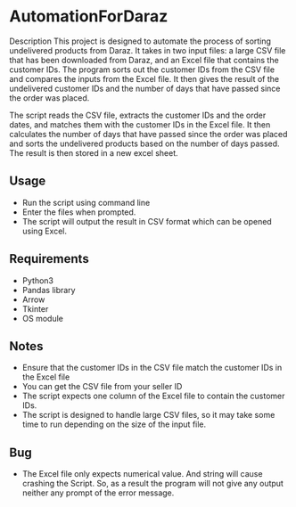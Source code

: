 # AutomationForDaraz
Description
This project is designed to automate the process of sorting undelivered products from Daraz. It takes in two input files: a large CSV file that has been downloaded from Daraz, and an Excel file that contains the customer IDs. The program sorts out the customer IDs from the CSV file and compares the inputs from the Excel file. It then gives the result of the undelivered customer IDs and the number of days that have passed since the order was placed.

The script reads the CSV file, extracts the customer IDs and the order dates, and matches them with the customer IDs in the Excel file. It then calculates the number of days that have passed since the order was placed and sorts the undelivered products based on the number of days passed. The result is then stored in a new excel sheet.

## Usage
- Run the script using command line
- Enter the files when prompted.
- The script will output the result in CSV format which can be opened using Excel.

## Requirements
- Python3
- Pandas library
- Arrow
- Tkinter
- OS module

## Notes
- Ensure that the customer IDs in the CSV file match the customer IDs in the Excel file
- You can get the CSV file from your seller ID
- The script expects one column of the Excel file to contain the customer IDs.
- The script is designed to handle large CSV files, so it may take some time to run depending on the size of the input file.

## Bug
- The Excel file only expects numerical value. And string will cause crashing the Script. So, as a result the program will not give any output neither any prompt of the error message.
